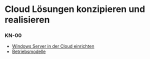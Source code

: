 # Cloud Lösungen konzipieren und realisieren

### KN-00
- [Windows Server in der Cloud einrichten](KN-00/Dokumentation_Windows_Server_Installation.md)
- [Betriebsmodelle](KN-00/Betriebsmodelle.md) 

